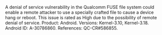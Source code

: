 A denial of service vulnerability in the Qualcomm FUSE file system could enable a remote attacker to use a specially crafted file to cause a device hang or reboot. This issue is rated as High due to the possibility of remote denial of service. Product: Android. Versions: Kernel-3.10, Kernel-3.18. Android ID: A-30786860. References: QC-CR#586855.